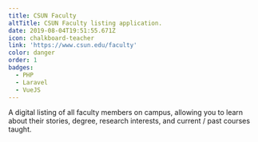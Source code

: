 ```yaml
---
title: CSUN Faculty
altTitle: CSUN Faculty listing application.
date: 2019-08-04T19:51:55.671Z
icon: chalkboard-teacher
link: 'https://www.csun.edu/faculty'
color: danger
order: 1
badges:
  - PHP
  - Laravel
  - VueJS
---
```

A digital listing of all faculty members on campus, allowing you to learn about their stories, degree, research interests, and current / past courses taught.
